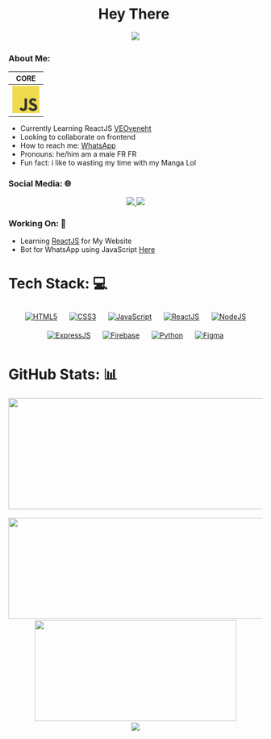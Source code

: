 <h1 align="center">Hey There <img src="https://user-images.githubusercontent.com/1303154/88677602-1635ba80-d120-11ea-84d8-d263ba5fc3c0.gif" width="40px" alt=""><br></h1>
<p align="center"><img src="https://c.tenor.com/GrOZNL13djQAAAAd/tenor.gif" /></p>

### About Me:
| CORE |
|-----|
| <img src="https://github.com/devicons/devicon/blob/master/icons/javascript/javascript-original.svg" title="JavaScript" alt="JavaScript" width="55" height="55"/> |
- Currently Learning ReactJS <a target='_blank' href="https://www.veoveneht.eu.org">VEOveneht</a>
- Looking to collaborate on frontend
- How to reach me: <a href="wa.me/6283113810321?text=Am%20From%20Github!☺/">WhatsApp</a>
- Pronouns: he/him am a male FR FR
- Fun fact: i like to wasting my time with my Manga Lol

### Social Media: 🌐
<p align="center">
<a href="https://www.instagram.com/loo3837955ol"><img src="https://img.shields.io/badge/Instagram-E4405F?style=for-the-badge&logo=instagram&logoColor=white"/> 
<a href="https://wa.me/6283113810321"><img src="https://img.shields.io/badge/WhatsApp-25D366?style=for-the-badge&logo=whatsapp&logoColor=white" /></a>
</p>

### Working On: 🚀
- Learning <a target='_blank' href="https://www.veoveneht.eu.org">ReactJS</a> for My Website
- Bot for WhatsApp using JavaScript <a target='_blank' href='https://github.com/VEOveneht/VeoMD'>Here</a>

# Tech Stack: 💻
<div align="center">
<a href="https://en.wikipedia.org/wiki/HTML5" target="_blank"><img style="margin: 10px" src="https://img.shields.io/badge/HTML5-white?style=for-the-badge&logo=html5" alt="HTML5" height="30" /></a>
<a href="https://www.w3schools.com/css/" target="_blank"><img style="margin: 10px" src="https://img.shields.io/badge/CSS3-white?style=for-the-badge&logo=css3&logoColor=blue" alt="CSS3" height="30" /></a>
<a href="https://www.javascript.com/" target="_blank"><img style="margin: 10px" src="https://img.shields.io/badge/JavaScript-white?style=for-the-badge&logo=javascript" alt="JavaScript" height="30" /></a>
<a href="https://reactjs.org/" target="_blank"><img style="margin: 10px" src="https://img.shields.io/badge/ReactJS-gray?style=for-the-badge&logo=react" alt="ReactJS" height="30" /></a>
<a href="https://nodejs.org/" target="_blank"><img style="margin: 10px" src="https://img.shields.io/badge/NodeJS-white?style=for-the-badge&logo=node.js" alt="NodeJS" height="30" /></a>
<a href="https://expressjs.com/" target="_blank"><img style="margin: 10px" src="https://img.shields.io/badge/ExpressJS-black?style=for-the-badge&logo=express" alt="ExpressJS" height="30" /></a>
<a href="https://firebase.google.com/" target="_blank"><img style="margin: 10px" src="https://img.shields.io/badge/Firebase-red?style=for-the-badge&logo=firebase" alt="Firebase" height="30" /></a>
<a href="https://www.python.org/" target="_blank"><img style="margin: 10px" src="https://img.shields.io/badge/Python-white?style=for-the-badge&logo=python" alt="Python" height="30" /></a>
<a href="https://www.figma.com/" target="_blank"><img style="margin: 10px" src="https://img.shields.io/badge/Figma-wheat?style=for-the-badge&logo=figma" alt="Figma" height="30" /></a>
</div>

# GitHub Stats: 📊
<p align="center">
  <img width="800" height="220" src="https://streak-stats.demolab.com?user=VEOveneht&theme=highcontrast&hide_border=true&border_radius=5&card_width=800">
</p>
<p align="center">
  <img width="600" height="200" src="https://github-readme-stats.vercel.app/api?username=VEOveneht&show_icons=true&theme=vision-friendly-dark">
  <img width="400" height="200" src="https://github-readme-stats.vercel.app/api/top-langs/?username=VEOveneht&size_weight=0.0005&count_weight=0.3&layout=compact&theme=vision-friendly-dark"><br />
  <a href="https://visitcount.itsvg.in">
    <img src="https://visitcount.itsvg.in/api?id=VEOveneht&label=Profile%20Views&color=12&icon=5&pretty=true" />
  </a>
</p>

<!--
![](https://github-readme-stats.vercel.app/api?username=VEOveneht&theme=nord&hide_border=false&include_all_commits=false&count_private=false)<br/>
![](https://github-readme-streak-stats.herokuapp.com/?user=VEOveneht&theme=nord&hide_border=false)<br/>
![](https://github-readme-stats.vercel.app/api/top-langs/?username=VEOveneht&theme=nord&hide_border=false&include_all_commits=false&count_private=false&layout=compact)
-->

<img href="./ankouguisu.gif"/>

